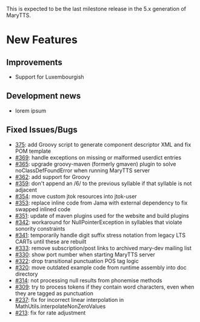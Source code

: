 This is expected to be the last milestone release in the 5.x generation of MaryTTS.

New Features
============

Improvements
------------

* Support for Luxembourgish

Development news
----------------

* lorem ipsum

Fixed Issues/Bugs
------------------
* [375](https://github.com/marytts/marytts/issues/375): add Groovy script to generate component descriptor XML and fix POM template
* [#369](https://github.com/marytts/marytts/issues/369): handle exceptions on missing or malformed userdict entries
* [#365](https://github.com/marytts/marytts/issues/365): upgrade groovy-maven (formerly gmaven) plugin to solve noClassDefFoundError when running MaryTTS server
* [#362](https://github.com/marytts/marytts/issues/362): add support for Groovy
* [#359](https://github.com/marytts/marytts/issues/359): don't append an /6/ to the previous syllable if that syllable is not adjacent
* [#354](https://github.com/marytts/marytts/issues/354): move custom jtok resources into jtok-user
* [#353](https://github.com/marytts/marytts/issues/353): replace inline code from Jama with external dependency to fix swapped inlined code
* [#351](https://github.com/marytts/marytts/issues/351): update of maven plugins used for the website and build plugins
* [#342](https://github.com/marytts/marytts/issues/342): workaround for NullPointerException in syllables that violate sonority constraints
* [#341](https://github.com/marytts/marytts/issues/341): temporarily handle digit suffix stress notation from legacy LTS CARTs until these are rebuilt
* [#333](https://github.com/marytts/marytts/issues/333): remove subscription/post links to archived mary-dev mailing list
* [#330](https://github.com/marytts/marytts/issues/330): show port number when starting MaryTTS server
* [#322](https://github.com/marytts/marytts/issues/322): drop transitional punctuation POS tag logic
* [#320](https://github.com/marytts/marytts/issues/320): move outdated example code from runtime assembly into doc directory
* [#314](https://github.com/marytts/marytts/issues/314): not processing null results from phonemise methods
* [#309](https://github.com/marytts/marytts/issues/309): try to process tokens if they contain word characters, even when they are tagged as punctuation
* [#237](https://github.com/marytts/marytts/issues/237): fix for incorrect linear interpolation in MathUtils.interpolateNonZeroValues
* [#213](https://github.com/marytts/marytts/issues/213): fix for rate adjustment 

